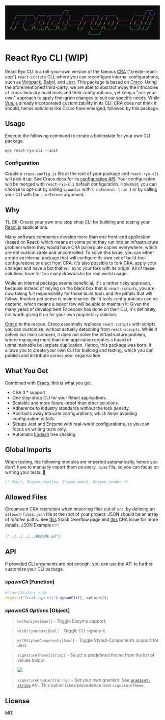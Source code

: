 ![React Ryo CLI](https://raw.githubusercontent.com/adi518/react-ryo-cli/master/react-ryo-cli.png)

# React Ryo CLI (WIP)

React Ryo CLI is a roll-your-own version of the famous [CRA](https://github.com/facebook/create-react-app) ("create-react-app") `react-scripts` CLI, where you can reconfigure internal configurations, such as [Webpack](https://webpack.js.org/), [Babel](https://babeljs.io/), and [Jest](https://jestjs.io/). This package is based on [Craco](https://github.com/sharegate/craco). Using the aforementioned third-party, we are able to abstract away the intricacies of cross-industry build tools and their configurations, yet keep a "roll-your-own" approach to apply fine-grain changes to suit our specific needs. While [Vue.js](https://cli.vuejs.org/) already incorporated customizability in its CLI, CRA does not think it should, hence solutions like Craco have emerged, followed by this package.

## Usage

Execute the following command to create a boilerplate for your own CLI package.

```console
npx react-ryo-cli --init
```

### Configuration

Create a `craco.config.js` file at the root of your package and `react-ryo-cli` will pick it up. See Craco docs for its [configuration API](https://github.com/gsoft-inc/craco/blob/master/packages/craco/README.md#configuration-overview). Your configuration will be merged with `react-ryo-cli` default configuration. However, you can choose to opt-out by calling `spawnApi` with `{ noExtend: true }` or by calling your CLI with the `--noExtend` argument.

## Why

TL;DR: Create your own one stop shop CLI for building and testing your [React.js](https://reactjs.org/) applications.

Many software companies develop more than one front-end application (based on React) which means at some point they run into an infrastructure problem where they would have CRA boilerplate copies everywhere, which are not customizable and uncontrolled. To solve this issue, you can either create an internal package that will configure its own set of build-tool configurations or eject from CRA. It's also possible to fork CRA, apply your changes and have a bot that will sync your fork with its origin. All of these solutions have far too many drawbacks for real world usage.

While an internal package seems beneficial, it's a rather risky approach, because instead of relying on the black box that is `react-scripts`, you are now taking full responsibility for those build tools and the pitfalls that will follow. Another pet peeve is maintenance. Build tools configurations can be esoteric, which means a select few will be able to maintain it. Given the many years of development Facebook has done on their CLI, it's definitely not worth giving it up for your own proprietary solution.

[Craco](https://github.com/sharegate/craco) to the rescue. Craco essentially replaces `react-scripts` with scripts you can customize, without actually detaching from `react-scripts`. While it solves our main concern, it does not solve the infrastructure problem, where managing more than one application creates a hoard of unmaintainable boilerplate duplication. Hence, this package was born. It allows you to create your own CLI for building and testing, which you can publish and distribute across your organization.

## What You Get

Combined with [Craco](https://github.com/sharegate/craco), this is what you get.

- CRA 3.\* support
- One stop shop CLI for your React applications.
- Scalable and more future-proof than other solutions.
- Adherence to industry standards without the lock penalty.
- Abstracts away intricate configurations, which helps avoiding configuration pitfalls.
- Setups Jest and Enzyme with real-world configurations, so you can focus on writing tests only.
- Automatic [Lodash](https://www.azavea.com/blog/2019/03/07/lessons-on-tree-shaking-lodash/) tree shaking.

## Global Imports

When testing, the following modules are imported automatically, hence you don't have to manually import them on every `.spec` file, so you can focus on writing your tests. 🎯

```js
/* React, Enzyme.shallow, Enzyme.mount, Enzyme.render */
```

## Allowed Files

Circumvent CRA restriction when importing files out of `src`, by defining an `allowed-files.json` file at the root of your project. JSON should be an array of _relative_ paths. See [this](https://stackoverflow.com/questions/44114436/the-create-react-app-imports-restriction-outside-of-src-directory) Stack Overflow page and [this](https://github.com/facebook/create-react-app/issues/834) CRA issue for more details. JSON Example 👉:

```json
["../../../../README.md"]
```

## API

If provided CLI arguments are not enough, you can use the API to further customize your CLI package.

### _spawnCli_ \[Function\]

```js
#!/usr/bin/env node
require("react-ryo-cli").spawnCli([, options]);
```

### _spawnCli Options_ \[Object\]

> `withEnzyme[Bool]` - Toggle Enzyme support.

> `withSignature[Bool]` - Toggle CLI signature.

> `withStyledComponents[Bool]` - Toggle Styled-Components support for Jest.

> `signatureTheme[String]` - Select a predefined theme from the list of values below.

> ![](https://camo.githubusercontent.com/18c1d596702848aa1d67e95efd41268b1298f7ae/687474703a2f2f6269742e6c792f3275467967724c)

> `signatureGradient[Array]` - Set your own gradient. See [`gradient-string`](https://github.com/bokub/gradient-string#available-built-in-gradients) API. This option takes precedence over `signatureTheme`.

## License

[MIT](https://github.com/adi518/react-ryo-cli/blob/master/LICENSE)
